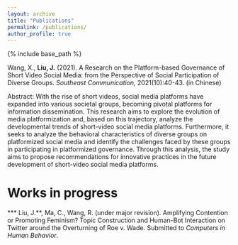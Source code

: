 ```yaml
---
layout: archive
title: "Publications"
permalink: /publications/
author_profile: true
---
```


{% include base_path %}

Wang, X., **Liu, J.** (2021). A Research on the Platform-based Governance of Short Video Social Media: from the Perspective of Social Participation of Diverse Groups. _Southeast Communication,_ 2021(10):40-43. (in Chinese)

Abstract: With the rise of short videos, social media platforms have expanded into various societal groups, becoming pivotal platforms for information dissemination. This research aims to explore the evolution of media platformization and, based on this trajectory, analyze the developmental trends of short-video social media platforms. Furthermore, it seeks to analyze the behavioral characteristics of diverse groups on platformized social media and identify the challenges faced by these groups in participating in platformized governance. Through this analysis, the study aims to propose recommendations for innovative practices in the future development of short-video social media platforms.

Works in progress
======
*** Liu, J.**, Ma, C., Wang, R. (under major revision). Amplifying Contention or Promoting Feminism? Topic Construction and Human-Bot Interaction on Twitter around the Overturning of Roe v. Wade. Submitted to _Computers in Human Behavior_.
